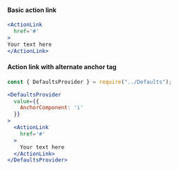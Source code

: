 #### Basic action link

```jsx
<ActionLink
  href='#'
>
Your text here
</ActionLink>
```

#### Action link with alternate anchor tag

```jsx
const { DefaultsProvider } = require("../Defaults");

<DefaultsProvider
  value={{
    AnchorComponent: 'i'
  }}
>
  <ActionLink
    href='#'
  >
    Your text here
  </ActionLink>
</DefaultsProvider>
```
